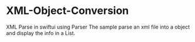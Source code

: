 # XML-Object-Conversion
XML Parse in swiftui using Parser
The sample parse an xml file into a object and display the info in a List.

